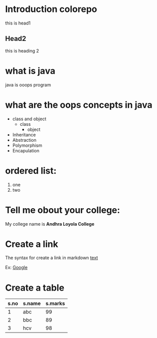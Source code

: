 # Introduction colorepo 
this is head1

## Head2
this is heading 2

# what is java
java is ooops program

# what are the oops concepts in java
* class and object
  * class
    * object
* Inheritance
* Abstraction
* Polymorphism
* Encapulation

# ordered list:
1. one
2. two

# Tell me obout your college:
My college name is **Andhra Loyola College**

# Create a link
The syntax for create a link in markdown [text](url)

Ex: [Google](https://www.google.com)

# Create a table
s.no|s.name|s.marks
----|-----|-------
1|abc|99
2|bbc|89
3|hcv|98
